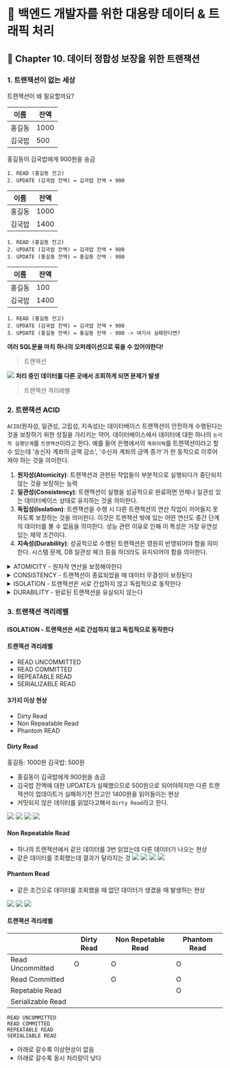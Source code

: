 # :book: 백엔드 개발자를 위한 대용량 데이터 & 트래픽 처리
## :pushpin: Chapter 10. 데이터 정합성 보장을 위한 트랜잭션

### 1. 트랜잭션이 없는 세상
트랜잭션이 왜 필요할까요?

|이름| 잔액 |
|---|---|
|홍길동|1000|
|김국밥|500|

홍길동이 김국밥에게 900원을 송금

```text
1. READ (홍길동 잔고)
2. UPDATE (김국밥 잔액) = 김국밥 잔액 + 900
```

|이름| 잔액   |
|---|------|
|홍길동| 1000 |
|김국밥| 1400 |


```text
1. READ (홍길동 잔고)
2. UPDATE (김국밥 잔액) = 김국밥 잔액 + 900
3. UPDATE (홍길동 잔액) = 홍길동 잔액 - 900
```

|이름| 잔액  |
|---|-----|
|홍길동| 100 |
|김국밥| 1400 |

```text
1. READ (홍길동 잔고)
2. UPDATE (김국밥 잔액) = 김국밥 잔액 + 900
3. UPDATE (홍길동 잔액) = 홍길동 잔액 - 900 -> 여기서 실패한다면?
```

**여러 SQL문을 마치 하나의 오퍼레이션으로 묶을 수 있어야한다!**
>트랜잭션

![](./images/트랜잭션이없는세상.png)
**처리 중인 데이터를 다른 곳에서 조회하게 되면 문제가 발생**
> 트랜잭션 격리레벨


### 2. 트랜잭션 ACID
`ACID`(원자성, 일관성, 고립성, 지속성)는 데이터베이스 트랜잭션이 안전하게 수행된다는 것을 보장하기 위한 성질을 가리키는 약어.
데이터베이스에서 데이터에 대한 하나의 `논리적 실행단계`를 `트랜잭션`이라고 한다.
예를 들어 은행에서의 `계좌이체`를 트랜잭션이라고 할 수 있는데 '송신자 계좌의 금액 감소', '수신자 계좌의 금액 증가'가 한 동작으로 이루어져야 하는 것을 의미한다.

1. **원자성(Atomicity)**: 트랜잭션과 관련된 작업들이 부분적으로 실행되다가 중단되지 않는 것을 보장하는 능력
2. **일관성(Consistency)**: 트랜잭션이 실행을 성공적으로 완료하면 언제나 일관성 있는 데이터베이스 상태로 유지하는 것을 의미한다.
3. **독립성(Isolation)**: 트랜잭션을 수행 시 다른 트랜잭션의 연산 작업이 끼어들지 못하도록 보장하는 것을 의미한다. 이것은 트랜잭션 밖에 있는 어떤 연산도 중간 단계의 데이터를 볼 수 없음을 의미한다. 성능 관련 이유로 인해 이 특성은 가장 유연성 있는 제약 조건이다.
4. **지속성(Durability)**: 성공적으로 수행된 트랜잭션은 영원히 반영되어야 함을 의미한다. 시스템 문제, DB 일관성 체크 등을 하더라도 유지되어야 함을 의미한다.

<details>
<summary> ATOMICITY - 원자적 연산을 보장해야한다 </summary>
- ALL or Nothing
- 어떻게? `MVCC`를 통해

![](./images/트랜잭션동작과정1.png)
![](./images/트랜잭션동작과정2.png)
![](./images/트랜잭션동작과정3.png)
![](./images/트랜잭션동작과정4.png)
</details>

<details>
<summary>CONSISTENCY - 트랜잭션이 종료되었을 때 데이터 무결성이 보장된다</summary>
- **제약조건**을 통해 ex) 유니크 제약, 외래키 제약 등
</details>

<details>
<summary>ISOLATION - 트랜잭션은 서로 간섭하지 않고 독립적으로 동작한다</summary>
- 하지만 많은 성능을 포기해야 하므로 개발자가 제어가 가능
- 트랜잭션 격리레벨을 통해 via MVCC
</details>

<details>
<summary>DURABILITY - 완료된 트랜잭션을 유실되지 않는다</summary>
- WAL을 통해 
</details>


### 3. 트랜잭션 격리레벨
#### ISOLATION - 트랜잭션은 서로 간섭하지 않고 독립적으로 동작한다

#### 트랜잭션 격리레벨
- READ UNCOMMITTED
- READ COMMITTED
- REPEATABLE READ
- SERIALIZABLE READ

#### 3가지 이상 현상 
- Dirty Read
- Non Repeatable Read
- Phantom READ

#### Dirty Read
홍길동: 1000원
김국밥: 500원

- 홍길동이 김국밥에게 900원을 송금
- 김국밥 잔액에 대한 UPDATE가 실패했으므로 500원으로 되어야하지만 다른 트랜잭션이 업데이트가 실패하기전 잔고인 1400원을 읽어들이는 현상
- 커밋되지 않은 데이터를 읽었다고해서 `Dirty Read`라고 한다.

![](./images/더티리드1.png)
![](./images/더티리드2.png)
![](./images/더티리드3.png)
![](./images/더티리드4.png)


#### Non Repeatable Read
- 하나의 트랜잭션에서 같은 데이터를 3번 읽었는데 다른 데이터가 나오는 현상 
- 같은 데이터를 조회했는데 결과가 달라지는 것 
![](./images/nonrepetable_read1.png)
![](./images/nonrepetable_read2.png)
![](./images/nonrepetable_read3.png)
![](./images/nonrepetable_read4.png)

#### Phantom Read
- 같은 조건으로 데이터를 조회했을 때 없던 데이터가 생겼을 때 발생하는 현상

![](./images/팬텀리드1.png)
![](./images/팬텀리드2.png)
![](./images/팬텀리드3.png)


#### 트랜잭션 격리레벨
|                  | Dirty Read | Non Repetable Read | Phantom Read |
|------------------|------------|--------------------|--------------|
| Read Uncommitted | O          | O                  | O            |
|Read Committed|            | O                  | O            |
|Repetable Read| | | O |
|Serializable Read| | | |


```
READ UNCOMMITTED
READ COMMITTED
REPEATABLE READ
SERIALIABLE READ
```

- 아래로 갈수록 이상현상이 없음 
- 아래로 갈수록 동시 처리량이 낮다